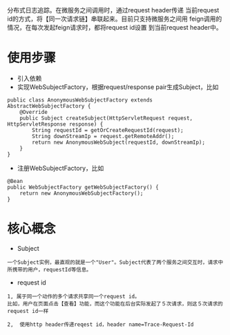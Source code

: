 分布式日志追踪。在微服务之间调用时，通过request header传递
当前request id的方式，将【同一次请求链】串联起来。目前只支持微服务之间用
feign调用的情况，在每次发起feign请求时，都将request id设置
到当前request header中。

# 使用步骤

- 引入依赖
- 实现WebSubjectFactory，根据request/response pair生成Subject，比如

```
public class AnonymousWebSubjectFactory extends AbstractWebSubjectFactory {
    @Override
    public Subject createSubject(HttpServletRequest request, HttpServletResponse response) {
        String requestId = getOrCreateRequestId(request);
        String downStreamIp = request.getRemoteAddr();
        return new AnonymousWebSubject(requestId, downStreamIp);
    }
}
```
- 注册WebSubjectFactory，比如

```
@Bean
public WebSubjectFactory getWebSubjectFactory() {
    return new AnonymousWebSubjectFactory();
}
```

# 核心概念
- Subject

```
一个Subject实例，最直观的就是一个"User"。Subject代表了两个服务之间交互时，请求中所携带的用户，requestId等信息。
```
- request id

```
1, 属于同一个动作的多个请求共享同一个request id。
比如，用户在页面点击【查看】功能，而这个功能在后台实际发起了５次请求，则这５次请求的request id一样

2,  使用http header传递reqest id，header name=Trace-Request-Id
```
